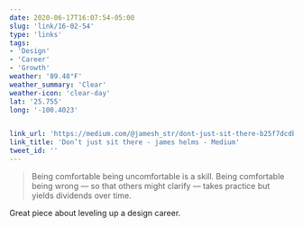 ```yaml
---
date: 2020-06-17T16:07:54-05:00
slug: 'link/16-02-54'
type: 'links'
tags:
- 'Design'
- 'Career'
- 'Growth'
weather: '89.48°F'
weather_summary: 'Clear'
weather-icon: 'clear-day'
lat: '25.755'
long: '-100.4023'


link_url: 'https://medium.com/@jamesh_str/dont-just-sit-there-b25f7dcdb5af'
link_title: 'Don’t just sit there - james helms - Medium'
tweet_id: ''
---
```

> Being comfortable being uncomfortable is a skill. Being comfortable being wrong — so that others might clarify — takes practice but yields dividends over time. 

Great piece about leveling up a design career.   